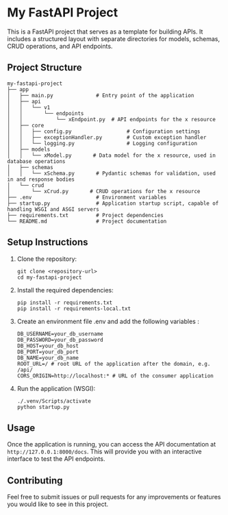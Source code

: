 # My FastAPI Project

This is a FastAPI project that serves as a template for building APIs. It includes a structured layout with separate directories for models, schemas, CRUD operations, and API endpoints.

## Project Structure

```
my-fastapi-project
├── app
│   ├── main.py              # Entry point of the application
│   ├── api
│   │   └── v1
│   │       └── endpoints
│   │           └── xEndpoint.py  # API endpoints for the x resource
│   ├── core
│   │   ├── config.py                  # Configuration settings
│   │   ├── exceptionHandler.py        # Custom exception handler
│   │   └── logging.py                 # Logging configuration
│   ├── models
│   │   └── xModel.py       # Data model for the x resource, used in database operations
│   ├── schemas
│   │   └── xSchema.py       # Pydantic schemas for validation, used in and response bodies
│   └── crud
│       └── xCrud.py       # CRUD operations for the x resource
├── .env                     # Environment variables
├── startup.py               # Application startup script, capable of handling WSGI and ASGI servers
├── requirements.txt         # Project dependencies
└── README.md                # Project documentation
```

## Setup Instructions

1. Clone the repository:
   ```
   git clone <repository-url>
   cd my-fastapi-project
   ```

2. Install the required dependencies:
   ```
   pip install -r requirements.txt
   pip install -r requirements-local.txt
   ```

3. Create an environment file .env and add the following variables :
   ```
   DB_USERNAME=your_db_username
   DB_PASSWORD=your_db_password
   DB_HOST=your_db_host
   DB_PORT=your_db_port
   DB_NAME=your_db_name
   ROOT_URL=/ # root URL of the application after the domain, e.g. /api/
   CORS_ORIGIN=http://localhost:* # URL of the consumer application
   ```
   

3. Run the application (WSGI):
   ```
   ./.venv/Scripts/activate
   python startup.py
   ```

## Usage

Once the application is running, you can access the API documentation at `http://127.0.0.1:8000/docs`. This will provide you with an interactive interface to test the API endpoints.

## Contributing

Feel free to submit issues or pull requests for any improvements or features you would like to see in this project.